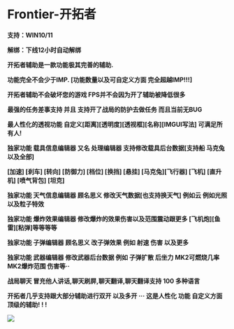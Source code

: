 # Frontier-开拓者

**支持：WIN10/11**

**解绑：下线12小时自动解绑**

**开拓者辅助是一款功能极其完善的辅助.**

**功能完全不会少于IMP. [功能数量以及可自定义方面 完全超越IMP!!!]**

**开拓者辅助不会破坏您的游戏 FPS并不会因为开了辅助被降低很多**

**最强的任务差事支持 并且 支持开了战局的防护去做任务 而且当前无BUG**

**最人性化的透视功能 自定义[距离][透明度][透视框][名称][IMGUI写法] 可满足所有人!**

**独家功能 载具信息编辑器 又名 处理编辑器 支持修改载具后台数据[支持船 马克兔 以及全部]**

**[加速] [刹车] [转向] [防御力] [档位] [换挡] [悬挂] [马克兔][飞行器] [飞机] [直升机] [喷气背包] [坦克]**

**独家功能 天气信息编辑器 顾名思义 修改天气数据[也支持换天气] 例如云 例如光照 以及粒子特效**

**独家功能 爆炸效果编辑器 修改爆炸的效果伤害以及范围震动跟更多 [飞机炮][鱼雷][粘弹]等等等等**

**独家功能 子弹编辑器 顾名思义 改子弹效果 例如 射速 伤害 以及更多**

**独家功能 武器编辑器 修改武器后台数据 例如 子弹扩散 后坐力 MK2可燃烧几率 MK2爆炸范围 伤害等··**

**战局聊天 冒充他人讲话,聊天刷屏,聊天翻译,聊天翻译支持 100 多种语言**

**开拓者几乎支持跟大部分辅助进行双开 以及多开 ··· 这是人性化 功能 自定义方面顶级的辅助! ! !**

![](../../.gitbook/assets/开拓者.jpg)
